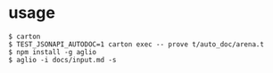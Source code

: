# usage

    $ carton
    $ TEST_JSONAPI_AUTODOC=1 carton exec -- prove t/auto_doc/arena.t
    $ npm install -g aglio
    $ aglio -i docs/input.md -s
